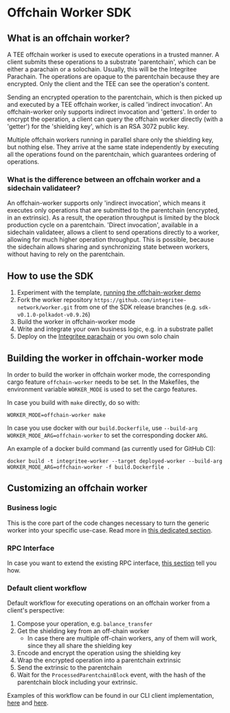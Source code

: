 # Offchain Worker SDK

## What is an offchain worker?

A TEE offchain worker is used to execute operations in a trusted manner. A client submits these operations to a substrate 'parentchain', which can be either a parachain or a solochain. Usually, this will be the Integritee Parachain. The operations are opaque to the parentchain because they are encrypted. Only the client and the TEE can see the operation's content.

Sending an encrypted operation to the parentchain, which is then picked up and executed by a TEE offchain worker, is called 'indirect invocation'. An offchain-worker only supports indirect invocation and 'getters'. In order to encrypt the operation, a client can query the offchain worker directly (with a 'getter') for the 'shielding key', which is an RSA 3072 public key.

Multiple offchain workers running in parallel share only the shielding key, but nothing else. They arrive at the same state independently by executing all the operations found on the parentchain, which guarantees ordering of operations.

### What is the difference between an offchain worker and a sidechain validateer?

An offchain-worker supports only 'indirect invocation', which means it executes only operations that are submitted to the parentchain (encrypted, in an extrinsic). As a result, the operation throughput is limited by the block production cycle on a parentchain. 'Direct invocation', available in a sidechain validateer, allows a client to send operations directly to a worker, allowing for much higher operation throughput. This is possible, because the sidechain allows sharing and synchronizing state between workers, without having to rely on the parentchain.

## How to use the SDK

1. Experiment with the template, [running the offchain-worker demo](./demos/offchain-worker-demo.md)
2. Fork the worker repository `https://github.com/integritee-network/worker.git` from one of the SDK release branches (e.g. `sdk-v0.1.0-polkadot-v0.9.26`)
3. Build the worker in offchain-worker mode
4. Write and integrate your own business logic, e.g. in a substrate pallet
5. Deploy on the [Integritee parachain](integrate-with-integritee-parachain.md) or you own solo chain

## Building the worker in offchain-worker mode

In order to build the worker in offchain worker mode, the corresponding cargo feature `offchain-worker` needs to be set. In the Makefiles, the environment variable `WORKER_MODE` is used to set the cargo features. 

In case you build with `make` directly, do so with:

```
WORKER_MODE=offchain-worker make
```

In case you use docker with our `build.Dockerfile`, use `--build-arg WORKER_MODE_ARG=offchain-worker` to set the corresponding docker `ARG`.

An example of a docker build command (as currently used for GitHub CI):

```
docker build -t integritee-worker --target deployed-worker --build-arg WORKER_MODE_ARG=offchain-worker -f build.Dockerfile .
``` 

## Customizing an offchain worker

### Business logic

This is the core part of the code changes necessary to turn the generic worker into your specific use-case. Read more in [this dedicated section](../for-developers/custom-business-logic-stf/README.md).

### RPC Interface

In case you want to extend the existing RPC interface, [this section](rpc-interface.md) tell you how.

### Default client workflow

Default workflow for executing operations on an offchain worker from a client's perspective:

1. Compose your operation, e.g. `balance_transfer`
2. Get the shielding key from an off-chain worker
    * In case there are multiple off-chain workers, any of them will work, since they all share the shielding key
3. Encode and encrypt the operation using the shielding key
4. Wrap the encrypted operation into a parentchain extrinsic
5. Send the extrinsic to the parentchain
6. Wait for the `ProcessedParentchainBlock` event, with the hash of the parentchain block including your extrinsic.

Examples of this workflow can be found in our CLI client implementation, [here](https://github.com/integritee-network/worker/blob/72d9ba960803b367a9cb4f0bc62d0f4a4b13fe6d/cli/src/trusted_commands.rs#L167) and [here](https://github.com/integritee-network/worker/blob/72d9ba960803b367a9cb4f0bc62d0f4a4b13fe6d/cli/src/trusted_operation.rs#L98).